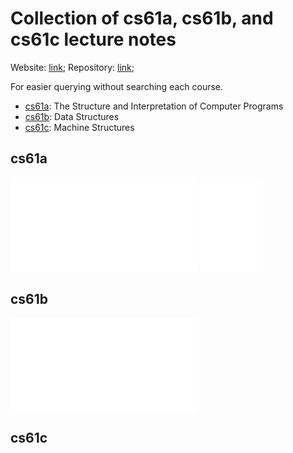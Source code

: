 <meta name="viewport" content="width=device-width, initial-scale=1">

# Collection of cs61a, cs61b, and cs61c lecture notes

Website: [link](https://cdrhim.github.io/ucberkeley-cs61abc/); 
Repository: [link](https://www.github.com/cdrhim/ucberkeley-cs61abc/);

For easier querying without searching each course.
- [cs61a](##cs61a): The Structure and Interpretation of Computer Programs
- [cs61b](##cs61b): Data Structures
- [cs61c](##cs61c): Machine Structures

## cs61a
![cs61a](./cs61a/summer2020/00-All_Lectures_Combined_(1~26).pdf)
<embed src="./cs61a/summer2020/00-All_Lectures_Combined_(1~26).pdf" width="100dw"/>

## cs61b
![cs61b](./cs61b/spring2022/lect0-combined-all.pdf)

## cs61c
